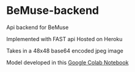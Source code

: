 # BeMuse-backend
Api backend for BeMuse

Implemented with FAST api 
Hosted on Heroku

Takes in a 48x48 base64 encoded jpeg image

Model developed in this [Google Colab Notebook](https://colab.research.google.com/drive/1ZBBU3FYsp1kkCHW8aF2DVX710-DlAD5n?usp=sharing) 
